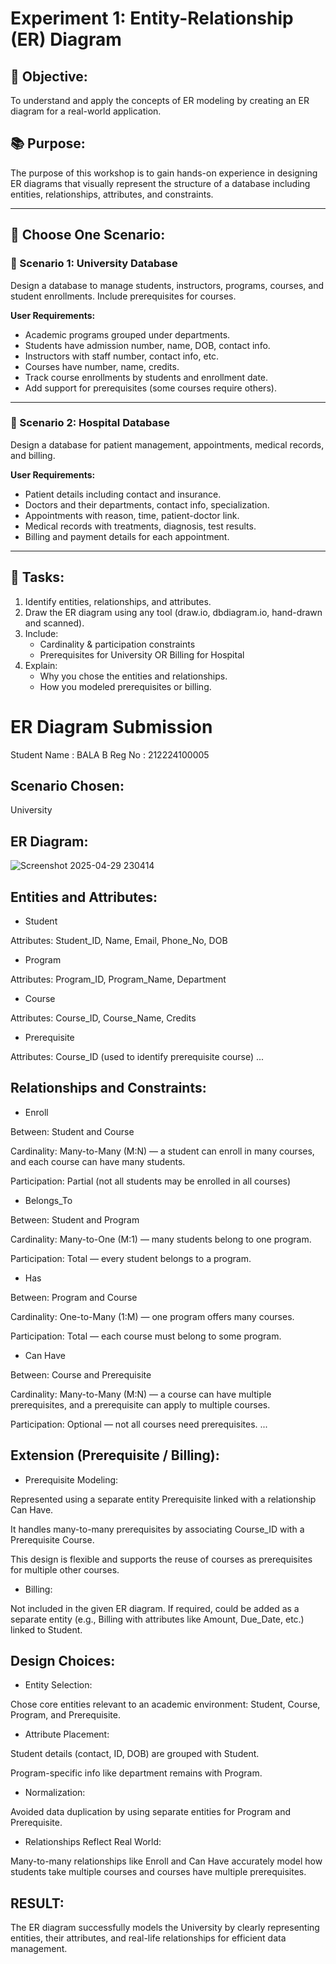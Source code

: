 # Experiment 1: Entity-Relationship (ER) Diagram

## 🎯 Objective:
To understand and apply the concepts of ER modeling by creating an ER diagram for a real-world application.

## 📚 Purpose:
The purpose of this workshop is to gain hands-on experience in designing ER diagrams that visually represent the structure of a database including entities, relationships, attributes, and constraints.

---

## 🧪 Choose One Scenario:

### 🔹 Scenario 1: University Database
Design a database to manage students, instructors, programs, courses, and student enrollments. Include prerequisites for courses.

**User Requirements:**
- Academic programs grouped under departments.
- Students have admission number, name, DOB, contact info.
- Instructors with staff number, contact info, etc.
- Courses have number, name, credits.
- Track course enrollments by students and enrollment date.
- Add support for prerequisites (some courses require others).

---

### 🔹 Scenario 2: Hospital Database
Design a database for patient management, appointments, medical records, and billing.

**User Requirements:**
- Patient details including contact and insurance.
- Doctors and their departments, contact info, specialization.
- Appointments with reason, time, patient-doctor link.
- Medical records with treatments, diagnosis, test results.
- Billing and payment details for each appointment.

---

## 📝 Tasks:
1. Identify entities, relationships, and attributes.
2. Draw the ER diagram using any tool (draw.io, dbdiagram.io, hand-drawn and scanned).
3. Include:
   - Cardinality & participation constraints
   - Prerequisites for University OR Billing for Hospital
4. Explain:
   - Why you chose the entities and relationships.
   - How you modeled prerequisites or billing.

# ER Diagram Submission
Student Name : BALA B
Reg No : 212224100005


## Scenario Chosen:
University 

## ER Diagram:
![Screenshot 2025-04-29 230414](https://github.com/user-attachments/assets/dc0fe173-9b62-4592-9163-8fe8226ebf28)


## Entities and Attributes:
- Student

Attributes: Student_ID, Name, Email, Phone_No, DOB

- Program

Attributes: Program_ID, Program_Name, Department

- Course

Attributes: Course_ID, Course_Name, Credits

- Prerequisite

Attributes: Course_ID (used to identify prerequisite course)
...

## Relationships and Constraints:
- Enroll

Between: Student and Course

Cardinality: Many-to-Many (M:N) — a student can enroll in many courses, and each course can have many students.

Participation: Partial (not all students may be enrolled in all courses)

- Belongs_To

Between: Student and Program

Cardinality: Many-to-One (M:1) — many students belong to one program.

Participation: Total — every student belongs to a program.

- Has

Between: Program and Course

Cardinality: One-to-Many (1:M) — one program offers many courses.

Participation: Total — each course must belong to some program.

- Can Have

Between: Course and Prerequisite

Cardinality: Many-to-Many (M:N) — a course can have multiple prerequisites, and a prerequisite can apply to multiple courses.

Participation: Optional — not all courses need prerequisites.
...

## Extension (Prerequisite / Billing):
- Prerequisite Modeling:

Represented using a separate entity Prerequisite linked with a relationship Can Have.

It handles many-to-many prerequisites by associating Course_ID with a Prerequisite Course.

This design is flexible and supports the reuse of courses as prerequisites for multiple other courses.

- Billing:

Not included in the given ER diagram. If required, could be added as a separate entity (e.g., Billing with attributes like Amount, Due_Date, etc.) linked to Student.


## Design Choices:
- Entity Selection:

Chose core entities relevant to an academic environment: Student, Course, Program, and Prerequisite.

- Attribute Placement:

Student details (contact, ID, DOB) are grouped with Student.

Program-specific info like department remains with Program.

- Normalization:

Avoided data duplication by using separate entities for Program and Prerequisite.

- Relationships Reflect Real World:

Many-to-many relationships like Enroll and Can Have accurately model how students take multiple courses and courses have multiple prerequisites.

## RESULT:
The ER diagram successfully models the University by clearly representing entities, their attributes, and real-life relationships for efficient data management.
